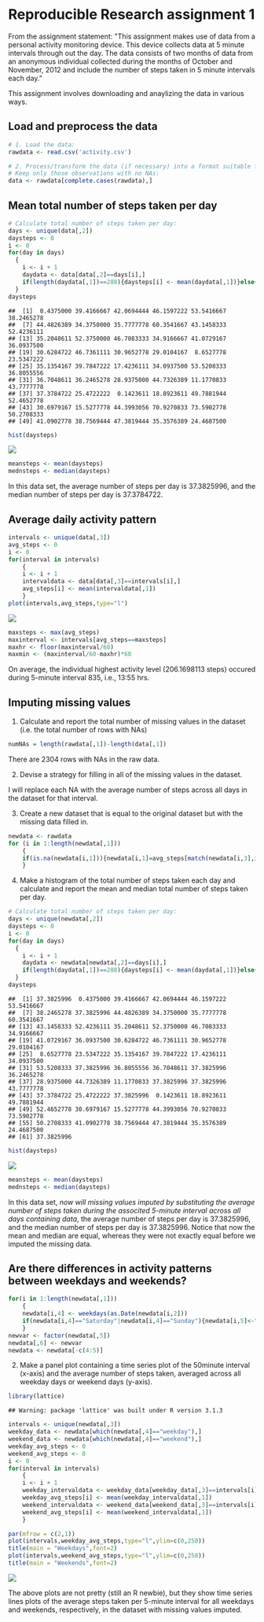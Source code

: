 Reproducible Research assignment 1
===========================================================

From the assignment statement: "This assignment makes use of data from a personal activity monitoring device. This device collects data at 5 minute intervals through out the day. The data consists of two months of data from an anonymous individual collected during the months of October and November, 2012 and include the number of steps taken in 5 minute intervals each day."

This assignment involves downloading and anaylizing the data in various ways.

## Load and preprocess the data


```r
# 1. Load the data:
rawdata <- read.csv('activity.csv')

# 2. Process/transform the data (if necessary) into a format suitable for your analysis:
# Keep only those observations with no NAs:
data <- rawdata[complete.cases(rawdata),]
```

## Mean total number of steps taken per day


```r
# Calculate total number of steps taken per day:
days <- unique(data[,2])
daysteps <- 0
i <- 0
for(day in days)
  { 
	i <- i + 1
	daydata <- data[data[,2]==days[i],]
	if(length(daydata[,1])==288){daysteps[i] <- mean(daydata[,1])}else{daysteps[i]<--99}
  }
daysteps
```

```
##  [1]  0.4375000 39.4166667 42.0694444 46.1597222 53.5416667 38.2465278
##  [7] 44.4826389 34.3750000 35.7777778 60.3541667 43.1458333 52.4236111
## [13] 35.2048611 52.3750000 46.7083333 34.9166667 41.0729167 36.0937500
## [19] 30.6284722 46.7361111 30.9652778 29.0104167  8.6527778 23.5347222
## [25] 35.1354167 39.7847222 17.4236111 34.0937500 53.5208333 36.8055556
## [31] 36.7048611 36.2465278 28.9375000 44.7326389 11.1770833 43.7777778
## [37] 37.3784722 25.4722222  0.1423611 18.8923611 49.7881944 52.4652778
## [43] 30.6979167 15.5277778 44.3993056 70.9270833 73.5902778 50.2708333
## [49] 41.0902778 38.7569444 47.3819444 35.3576389 24.4687500
```

```r
hist(daysteps)
```

![](PA1_template_files/figure-html/unnamed-chunk-2-1.png) 

```r
meansteps <- mean(daysteps)
mednsteps <- median(daysteps)
```

In this data set, the average number of steps per day is 37.3825996, and the median number of steps per day is 37.3784722.

## Average daily activity pattern


```r
intervals <- unique(data[,3])
avg_steps <- 0
i <- 0
for(interval in intervals)
	{
	i <- i + 1
	intervaldata <- data[data[,3]==intervals[i],]
	avg_steps[i] <- mean(intervaldata[,1])	
	}
plot(intervals,avg_steps,type="l")
```

![](PA1_template_files/figure-html/unnamed-chunk-3-1.png) 

```r
maxsteps <- max(avg_steps)
maxinterval <- intervals[avg_steps==maxsteps]
maxhr <- floor(maxinterval/60)
maxmin <- (maxinterval/60-maxhr)*60
```
On average, the individual highest activity level (206.1698113 steps) occured during 5-minute interval 835, i.e., 13:55 hrs.

## Imputing missing values

1. Calculate and report the total number of missing values in the dataset (i.e. the total number of rows with NAs)


```r
numNAs = length(rawdata[,1])-length(data[,1])
```
There are 2304 rows with NAs in the raw data.

2. Devise a strategy for filling in all of the missing values in the dataset.

I will replace each NA with the average number of steps across all days in the dataset for that interval.

3. Create a new dataset that is equal to the original dataset but with the missing data filled in.


```r
newdata <- rawdata
for (i in 1:length(newdata[,1]))
	{
	if(is.na(newdata[i,1])){newdata[i,1]=avg_steps[match(newdata[i,3],intervals)]}
	}
```

4.  Make a histogram of the total number of steps taken each day and calculate and report the mean and median total number of steps taken per day.


```r
# Calculate total number of steps taken per day:
days <- unique(newdata[,2])
daysteps <- 0
i <- 0
for(day in days)
  { 
	i <- i + 1
	daydata <- newdata[newdata[,2]==days[i],]
	if(length(daydata[,1])==288){daysteps[i] <- mean(daydata[,1])}else{daysteps[i]<--99}
  }
daysteps
```

```
##  [1] 37.3825996  0.4375000 39.4166667 42.0694444 46.1597222 53.5416667
##  [7] 38.2465278 37.3825996 44.4826389 34.3750000 35.7777778 60.3541667
## [13] 43.1458333 52.4236111 35.2048611 52.3750000 46.7083333 34.9166667
## [19] 41.0729167 36.0937500 30.6284722 46.7361111 30.9652778 29.0104167
## [25]  8.6527778 23.5347222 35.1354167 39.7847222 17.4236111 34.0937500
## [31] 53.5208333 37.3825996 36.8055556 36.7048611 37.3825996 36.2465278
## [37] 28.9375000 44.7326389 11.1770833 37.3825996 37.3825996 43.7777778
## [43] 37.3784722 25.4722222 37.3825996  0.1423611 18.8923611 49.7881944
## [49] 52.4652778 30.6979167 15.5277778 44.3993056 70.9270833 73.5902778
## [55] 50.2708333 41.0902778 38.7569444 47.3819444 35.3576389 24.4687500
## [61] 37.3825996
```

```r
hist(daysteps)
```

![](PA1_template_files/figure-html/unnamed-chunk-6-1.png) 

```r
meansteps <- mean(daysteps)
mednsteps <- median(daysteps)
```
In this data set, *now will missing values imputed by substituting the average number of steps taken during the associted 5-minute interval across all days containing data*, the average number of steps per day is 37.3825996, and the median number of steps per day is 37.3825996. Notice that now the mean and median are equal, whereas they were not exactly equal before we imputed the missing data.

## Are there differences in activity patterns between weekdays and weekends?


```r
for(i in 1:length(newdata[,1]))
	{
	newdata[i,4] <- weekdays(as.Date(newdata[i,2]))
	if(newdata[i,4]=="Saturday"|newdata[i,4]=="Sunday"){newdata[i,5]<-"weekend"}else{newdata[i,5]<-"weekday"}
	}
newvar <- factor(newdata[,5])
newdata[,6] <- newvar
newdata <- newdata[-c(4:5)]
```

2. Make a panel plot containing a time series plot of the 50minute interval (x-axis) and the average number of steps taken, averaged across all weekday days or weekend days (y-axis).


```r
library(lattice)
```

```
## Warning: package 'lattice' was built under R version 3.1.3
```

```r
intervals <- unique(newdata[,3])
weekday_data <- newdata[which(newdata[,4]=="weekday"),]
weekend_data <- newdata[which(newdata[,4]=="weekend"),]
weekday_avg_steps <- 0
weekend_avg_steps <- 0
i <- 0
for(interval in intervals)
	{
	i <- i + 1
	weekday_intervaldata <- weekday_data[weekday_data[,3]==intervals[i],]
	weekday_avg_steps[i] <- mean(weekday_intervaldata[,1])
	weekend_intervaldata <- weekend_data[weekend_data[,3]==intervals[i],]
	weekend_avg_steps[i] <- mean(weekend_intervaldata[,1])
	}

par(mfrow = c(2,1))
plot(intervals,weekday_avg_steps,type="l",ylim=c(0,250))
title(main = "Weekdays",font=2)
plot(intervals,weekend_avg_steps,type="l",ylim=c(0,250))
title(main = "Weekends",font=2)
```

![](PA1_template_files/figure-html/unnamed-chunk-8-1.png) 

The above plots are not pretty (still an R newbie), but they show time series lines plots of the average steps taken per 5-minute interval for all weekdays and weekends, respectively, in the dataset with missing values imputed.


